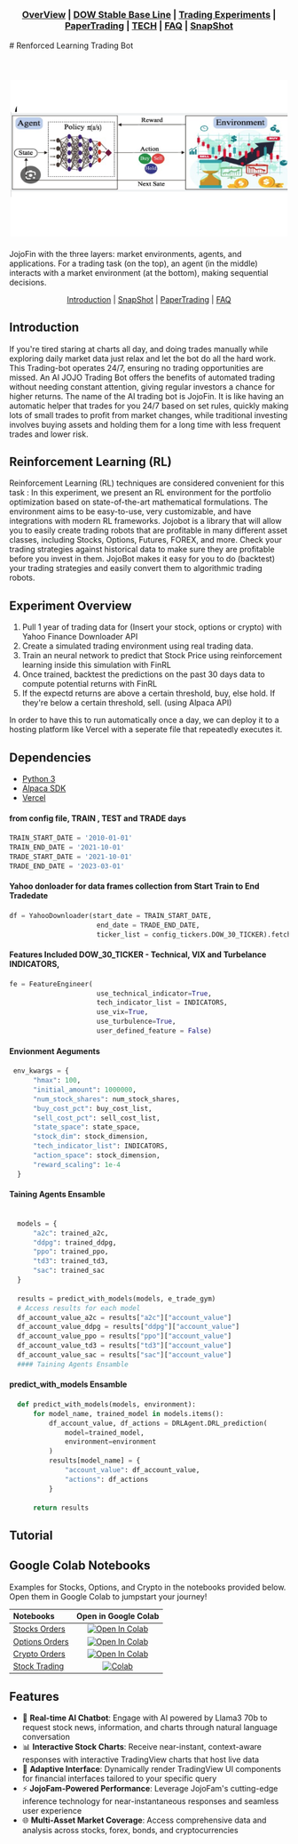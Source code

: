 <div align="center">
<h3>
<br>
    
[OverView](/docs/MD/OverView.md) |
[DOW Stable Base Line](/docs/MD/StableBasdelineDowJones.md) |
[Trading Experiments](/docs/MD/READMExperiment.md) |
[PaperTrading](/docs/MD/READMExpAlpacaPaperTrading.md) | 
[TECH](/docs/MD/README.TECH.md) |
[FAQ](/docs/MD/READMEfaq.md) | 
[SnapShot](/docs/MD/READMECodeSnapShot.md) 

</h3>
</div>
# Renforced Learning Trading Bot
<h2 align="center">
 <br>
 <img src="public/groqlabs-logo-black2.png" alt="AI StockBot" width="500">
 <br>
 </h2>
 JojoFin with  the three layers: market environments, agents, and applications. For a trading task (on the top), an agent (in the middle) interacts with a market environment (at the bottom), making sequential decisions.
<br>

<div align="center">

[Introduction](OVERVIEW) |
[SnapShot](READMECodeSnapShot.md) | 
[PaperTrading](READMExpAlpacaPaperTrading.md) | 
[FAQ](READMEfaq.md)
</div>

## Introduction

If you're tired staring at charts all day, and doing trades manually while exploring daily market data
just relax and let the bot do all the hard work.
This Trading-bot operates 24/7, ensuring no trading opportunities are missed. An AI JOJO Trading Bot offers the benefits of automated trading without needing constant attention, giving regular investors a chance for higher returns. 
The name of the AI trading bot is JojoFin. It is like having an automatic helper that trades for you 24/7 based on set rules, quickly making lots of small trades to profit from market changes, while traditional investing involves buying assets and holding them for a long time with less frequent trades and lower risk.
## Reinforcement Learning (RL)
Reinforcement Learning (RL) techniques are considered convenient for this task : 
In this experiment, we present an RL environment for the portfolio optimization based on state-of-the-art mathematical formulations. The environment aims to be easy-to-use, very customizable, and have integrations with modern RL frameworks.
Jojobot is a library that will allow you to easily create trading robots that are profitable in many different asset classes, including Stocks, Options, Futures, FOREX, and more. 
Check your trading strategies against historical data to make sure they are profitable before you invest in them. JojoBot makes it easy for you to do  (backtest) your trading strategies and easily convert them to algorithmic trading robots.
<br>

## Experiment Overview
1. Pull 1 year of trading data for (Insert your stock, options or crypto) with Yahoo Finance Downloader API
2. Create a simulated trading environment using real trading data.
3. Train an neural network to predict that Stock Price using reinforcement learning inside this simulation with FinRL
4. Once trained, backtest the predictions on the past 30 days data to compute potential returns with FinRL
5. If the expectd returns are above a certain threshold, buy, else hold. If they're below a certain threshold, sell. (using Alpaca API)

In order to have this to run automatically once a day, we can deploy it to a hosting platform like Vercel with a seperate file that repeatedly executes it. 

## Dependencies 

- [Python 3  ](https://www.python.org/downloads/)
- [Alpaca SDK](https://alpaca.markets/)
- [Vercel](https://vercel.com)

#### from config file, TRAIN , TEST and TRADE days
```python
TRAIN_START_DATE = '2010-01-01'
TRAIN_END_DATE = '2021-10-01'
TRADE_START_DATE = '2021-10-01'
TRADE_END_DATE = '2023-03-01'
```
#### Yahoo donloader for data frames collection from Start Train to End Tradedate
```python
df = YahooDownloader(start_date = TRAIN_START_DATE,
                      end_date = TRADE_END_DATE,
                      ticker_list = config_tickers.DOW_30_TICKER).fetch_data()
```     
#### Features Included DOW_30_TICKER - Technical, VIX and Turbelance INDICATORS, 
```python
fe = FeatureEngineer(
                      use_technical_indicator=True,
                      tech_indicator_list = INDICATORS,
                      use_vix=True,
                      use_turbulence=True,
                      user_defined_feature = False)
```  
#### Envionment Aeguments
```python
 env_kwargs = {
      "hmax": 100,
      "initial_amount": 1000000,
      "num_stock_shares": num_stock_shares,
      "buy_cost_pct": buy_cost_list,
      "sell_cost_pct": sell_cost_list,
      "state_space": state_space,
      "stock_dim": stock_dimension,
      "tech_indicator_list": INDICATORS,
      "action_space": stock_dimension,
      "reward_scaling": 1e-4
  }
  ```
#### Taining Agents Ensamble
```python
  
  models = {
      "a2c": trained_a2c,
      "ddpg": trained_ddpg,
      "ppo": trained_ppo,
      "td3": trained_td3,
      "sac": trained_sac
  }

  results = predict_with_models(models, e_trade_gym)
  # Access results for each model
  df_account_value_a2c = results["a2c"]["account_value"]
  df_account_value_ddpg = results["ddpg"]["account_value"]
  df_account_value_ppo = results["ppo"]["account_value"]
  df_account_value_td3 = results["td3"]["account_value"]
  df_account_value_sac = results["sac"]["account_value"]
  #### Taining Agents Ensamble
```
#### predict_with_models Ensamble
```python
  def predict_with_models(models, environment):
      for model_name, trained_model in models.items():
          df_account_value, df_actions = DRLAgent.DRL_prediction(
              model=trained_model,
              environment=environment
          )
          results[model_name] = {
              "account_value": df_account_value,
              "actions": df_actions
          }

      return results
```
## Tutorial

## Google Colab Notebooks

Examples for Stocks, Options, and Crypto in the notebooks provided below. Open them in Google Colab to jumpstart your journey! 

| Notebooks                                     |                                                                                    Open in Google Colab                                                                                    |
| :-------------------------------------------- | :----------------------------------------------------------------------------------------------------------------------------------------------------------------------------------------: |
| [Stocks Orders](stocks-trading-basic.ipynb)   | [![Open In Colab](https://colab.research.google.com/assets/colab-badge.svg)](https://colab.research.google.com/github/alpacahq/alpaca-py/blob/master/examples/stocks-trading-basic.ipynb)  |
| [Options Orders](options-trading-basic.ipynb) | [![Open In Colab](https://colab.research.google.com/assets/colab-badge.svg)](https://colab.research.google.com/github/alpacahq/alpaca-py/blob/master/examples/options-trading-basic.ipynb) |
| [Crypto Orders](crypto-trading-basic.ipynb)   | [![Open In Colab](https://colab.research.google.com/assets/colab-badge.svg)](https://colab.research.google.com/github/alpacahq/alpaca-py/blob/master/examples/crypto-trading-basic.ipynb)  |
| [Stock Trading](api/tradingBot.ipynb)         |                                                 [![Colab](https://colab.research.google.com/assets/colab-badge.svg)](api/tradingBot.ipynb)                                                 |

## Features

- 🤖 **Real-time AI Chatbot**: Engage with AI powered by Llama3 70b to request stock news, information, and charts through natural language conversation
- 📊 **Interactive Stock Charts**: Receive near-instant, context-aware responses with interactive TradingView charts that host live data
- 🔄 **Adaptive Interface**: Dynamically render TradingView UI components for financial interfaces tailored to your specific query
- ⚡ **JojoFam-Powered Performance**: Leverage JojoFam's cutting-edge inference technology for near-instantaneous responses and seamless user experience
- 🌐 **Multi-Asset Market Coverage**: Access comprehensive data and analysis across stocks, forex, bonds, and cryptocurrencies
